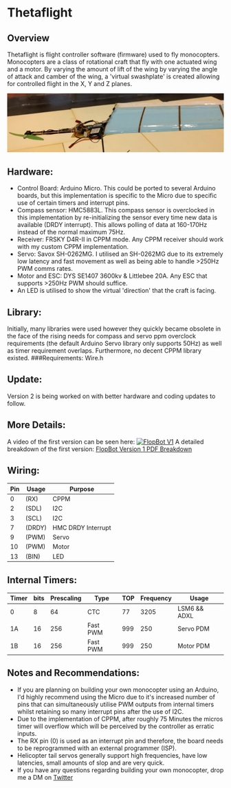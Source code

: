 # Thetaflight
## Overview
Thetaflight is flight controller software (firmware) used to fly monocopters. Monocopters are a class of rotational craft that fly with one actuated wing and a motor. By varying the amount of lift of the wing by varying the angle of attack and camber of the wing, a 'virtual swashplate' is created allowing for controlled flight in the X, Y and Z planes. 

![FlopbotV1](FlopBot_v1.png)

## Hardware:
* Control Board: Arduino Micro. This could be ported to several Arduino boards, but this implementation is specific to the Micro due to specific use of certain timers and interrupt pins.
* Compass sensor: HMC5883L. This compass sensor is overclocked in this implementation by re-initializing the sensor every time new data is available (DRDY interrupt). This allows polling of data at 160-170Hz instead of the normal maximum 75Hz.
* Receiver: FRSKY D4R-II in CPPM mode. Any CPPM receiver should work with my custom CPPM implementation.
* Servo: Savox SH-0262MG. I utilised an SH-0262MG due to its extremely low latency and fast movement as well as being able to handle >250Hz PWM comms rates.
* Motor and ESC: DYS SE1407 3600kv & Littlebee 20A. Any ESC that supports >250Hz PWM should suffice.
* An LED is utilised to show the virtual 'direction' that the craft is facing.

## Library:
Initially, many libraries were used however they quickly became obsolete in the face of the rising needs for compass and servo ppm overclock requirements (the default Arduino Servo library only supports 50Hz) as well as timer requirement overlaps. Furthermore, no decent CPPM library existed.
###Requirements:
Wire.h

## Update:
Version 2 is being worked on with better hardware and coding updates to follow.

## More Details:
A video of the first version can be seen here:
[![FlopBot V1](https://img.youtube.com/vi/3Z_lyWx3Hao/0.jpg)](https://www.youtube.com/watch?v=3Z_lyWx3Hao)
A detailed breakdown of the first version:
[FlopBot Version 1 PDF Breakdown](Flopbot_V01_-_Report.pdf)

## Wiring:
Pin | Usage | Purpose
------------ | ------------- | -------------
0 | (RX) | CPPM
2 | (SDL) | I2C
3 | (SCL) | I2C
7 | (DRDY) | HMC DRDY Interrupt
9 | (PWM) | Servo
10 | (PWM) | Motor
13 | (BIN) | LED

## Internal Timers:
Timer | bits | Prescaling | Type | TOP | Frequency | Usage
------------ | ------------- | ------------- | ------------- | ------------- | ------------- | -------------
0 | 8 | 64 | CTC | 77 | 3205 | LSM6 && ADXL
1A | 16 | 256 | Fast PWM | 999 | 250 | Servo PDM
1B | 16 | 256 | Fast PWM | 999 | 250 | Motor PDM

## Notes and Recommendations:
* If you are planning on building your own monocopter using an Arduino, I'd highly recommend using the Micro due to it's increased number of pins that can simultaneously utilise PWM outputs from internal timers whilst retaining so many interrupt pins after the use of I2C.
* Due to the implementation of CPPM, after roughly 75 Minutes the micros timer will overflow which will be perceived by the controller as erratic inputs.
* The RX pin (0) is used as an interrupt pin and therefore, the board needs to be reprogrammed with an external programmer (ISP).
* Helicopter tail servos generally support high frequencies, have low latencies, small amounts of slop and are very quick.
* If you have any questions regarding building your own monocopter, drop me a DM on [Twitter](https://twitter.com/CarlBeek)
